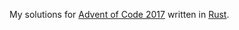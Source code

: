 My solutions for [Advent of Code 2017](http://adventofcode.com/2017) written in [Rust](https://rust-lang.org).
